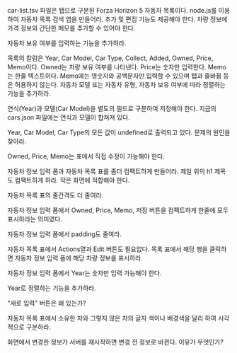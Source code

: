 car-list.tsv 파일은 탭으로 구분된 Forza Horizon 5 자동차 목록이다. node.js를 이용하여 자동차 목록 검색 앱을 만들어라. 추가 및 편집 기능도 제공해야 한다. 차량 정보에 가격 정보와 간단한 메모를 추가할 수 있어야 한다.

자동차 보유 여부를 입력하는 기능을 추가하라.

목록의 칼럼은 Year, Car Model, Car Type, Collect, Added, Owned, Price, Memo이다. Owned는 차량 보유 여부를 나타낸다. Price는 숫자만 입력한다. Memo는 한줄 텍스트이다. Memo에는 영숫자와 공백문자만 입력할 수 있으며 탭과 줄바뀜 등은 허용하지 않는다. 자동차 모델 또는 자동차 유형, 자동차 보유 여부에 따라 정렬하는 기능을 추가하라.

연식(Year)과 모델(Car Model)을 별도의 필드로 구분하여 저정해야 한다. 지금의 cars.json 파일에는 연식과 모델이 합쳐져 있다.

Year, Car Model, Car Type의 모든 값이 undefined로 출력되고 있다. 문제의 원인을 찾아라.

 Owned, Price, Memo는 표에서 직접 수정이 가능해야 한다.



 자동차 정보 입력 폼과 자동차 목록 표를 좀더 컴팩트하게 만들어라. 제일 위의 h1 제목도 컴팩트하게 하라. 작은 화면에 적합해야 한다.

 자동차 목록 표의 줄간격도 더 줄여라.


  자동차 정보 입력 폼에서 Owned, Price, Memo, 저장 버튼을 컴팩트하게 한줄에 모두 표시하라는 의미였다.


자동차 정보 입력 폼에서 padding도 줄여라.

자동차 목록 표에서 Actions열과 Edit 버튼도 필요없다. 목록 표에서 해당 행을 클릭하면 자동차 정보 입력 폼에 해당 차량 정보를 표시하라.


자동차 정보 입력 폼에서 Year는 숫자만 입력 가능해야 한다.

Year로 정렬하는 기능을 추가하라.

"새로 입력" 버튼은 왜 있는가?


자동차 목록 표에서 소유한 차와 그렇지 않은 차의 글자 색이나 배경색을 달리 하여 시각적으로 구분하라.

화면에서 변경한 정보가 서버를 재시작하면 변경 전 정보로 바뀐다. 이유가 무엇인가?